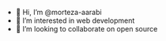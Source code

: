 - 👋 Hi, I’m @morteza-aarabi
- 👀 I’m interested in web development
- 💞️ I’m looking to collaborate on open source
